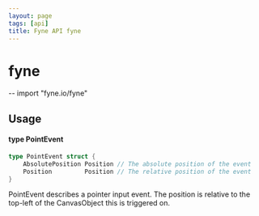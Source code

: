 ```yaml
---
layout: page
tags: [api]
title: Fyne API fyne
---
```


# fyne
--
    import "fyne.io/fyne"

## Usage

#### type PointEvent

```go
type PointEvent struct {
	AbsolutePosition Position // The absolute position of the event
	Position         Position // The relative position of the event
}
```

PointEvent describes a pointer input event. The position is relative to the
top-left of the CanvasObject this is triggered on.
